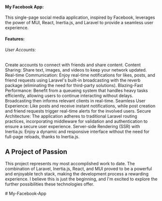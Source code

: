 <h4>My Facebook App:</h4>

This single-page social media application, inspired by Facebook, leverages the power of MUI, React, Inertia.js, and Laravel to provide a seamless user experience.

<h4>Features:</h4>
<div> <h6>User Accounts:</h6> <span> Create accounts to connect with friends and share content. Content Sharing: Share text, images, and videos to keep your network updated.</span><div>
Real-time Communication: Enjoy real-time notifications for likes, posts, and friend requests using Laravel's built-in broadcasting with the reverb package (eliminating the need for third-party solutions).
Blazing-Fast Performance: Benefit from a queueing system that handles heavy tasks efficiently, allowing users to continue interacting without delays. Broadcasting then informs relevant clients in real-time.
Seamless User Experience: Like posts and receive instant notifications, while post creation and friend requests trigger real-time alerts for the involved users.
Secure Architecture: The application adheres to traditional Laravel routing practices, incorporating middleware for validation and authentication to ensure a secure user experience.
Server-side Rendering (SSR) with Inertia.js: Enjoy a dynamic and responsive interface without the need for full-page reloads, thanks to Inertia.js.


## A Project of Passion

This project represents my most accomplished work to date. The combination of Laravel, Inertia.js, React, and MUI proved to be a powerful and enjoyable tech stack, making the development process a rewarding experience. I believe this is just the beginning, and I'm excited to explore the further possibilities these technologies offer.

#   M y - F a c e b o o k - A p p 
 
 
